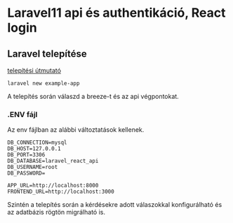 # Laravel11 api és authentikáció, React login

## Laravel telepítése

<a href="https://laravel.com/docs/11.x/installation">telepítési útmutató</a>

    laravel new example-app

A telepítés során válaszd a breeze-t és az api végpontokat. 

### .ENV fájl

Az env fájlban az alábbi változtatások kellenek.

    DB_CONNECTION=mysql
    DB_HOST=127.0.0.1
    DB_PORT=3306
    DB_DATABASE=laravel_react_api
    DB_USERNAME=root
    DB_PASSWORD=

    APP_URL=http://localhost:8000
    FRONTEND_URL=http://localhost:3000

 Szintén a telepítés során a kérdésekre adott válaszokkal konfigurálható és az adatbázis rögtön migrálható is. 


